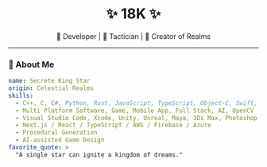 <h1 align="center">✨ 18K ✨</h1>

<p align="center">
  👑 Developer | 🧠 Tactician | 🚀 Creator of Realms
</p>

---

### 🌌 About Me

```yaml
name: Secrete King Star
origin: Celestial Realms
skills:
  - C++, C, C#, Python, Rust, JavaScript, TypeScript, Object-C, Swift, Golang, AI
  - Multi Platform Software, Game, Mobile App, Full Stack, AI, OpenCV
  - Visual Studio Code, Xcode, Unity, Unreal, Maya, 3Ds Max, Photoshop, Illustrator
  - Next.js / React / TypeScript / AWS / Firebase / Azure
  - Procedural Generation
  - AI-assisted Game Design
favorite_quote: >
  "A single star can ignite a kingdom of dreams."
```
